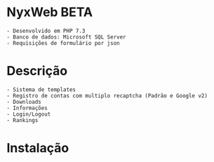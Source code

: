 # NyxWeb BETA
```
- Desenvolvido em PHP 7.3
- Banco de dados: Microsoft SQL Server
- Requisições de formulário por json
```
# Descrição
```
- Sistema de templates
- Registro de contas com multiplo recaptcha (Padrão e Google v2)
- Downloads
- Informações
- Login/Logout
- Rankings
```
# Instalação
